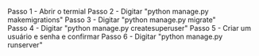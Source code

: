 Passo 1 - Abrir o termial
Passo 2 - Digitar "python manage.py makemigrations"
Passo 3 - Digitar "python manage.py migrate"  
Passo 4 - Digitar "python manage.py createsuperuser"
Passo 5 - Criar um usuário e senha e confirmar
Passo 6 - Digitar "python manage.py runserver"

